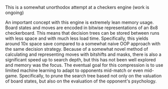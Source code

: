 This is a somewhat unorthodox attempt at a checkers engine (work is ongoing)

An important concept with this engine is extremely lean memory usage.
Board states and moves are encoded in bitwise representations of an 8x8 checkerboard.
This means that decision trees can be stored between runs with less space and with much less load time.
Specifically, this yields around 10x space save compared to a somewhat naive OOP approach with the same decision strategy.
Because of a somewhat novel method of calculating and representing moves with bitshifts and masks, there is also a significant speed up to search depth, but this has not been well explored and memory was the focus.
The eventual goal for this compression is to use limited machine learning to adapt to opponents mid-match or even mid-game. 
Specifically, to prune the search tree based not only on the valuation of board states, but also on the evaluation of the opponent's psychology.

